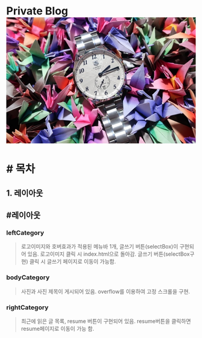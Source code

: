 Private Blog
![](https://github.com/KooDaeHun/blog/blob/082fc137e4ebbcdeb83d64e93a0bcf81e3ef8edf/img/carrera.jpg)
================================
# \# 목차
## 1. 레이아웃  

## \#레이아웃
### leftCategory
>로고이미지와 호버효과가 적용된 메뉴바 1개, 글쓰기 버튼(selectBox)이 구현되어 있음.
>로고이미지 클릭 시 index.html으로 돌아감.
>글쓰기 버튼(selectBox구현) 클릭 시 글쓰기 페이지로 이동이 가능함.

### bodyCategory
>사진과 사진 제목이 게시되어 있음. overflow를 이용하여 고정 스크롤을 구현.

### rightCategory
>최근에 읽은 글 목록, resume 버튼이 구현되어 있음.
>resume버튼을 클릭하면 resume페이지로 이동이 가능 함.
